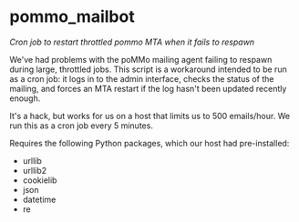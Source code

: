pommo_mailbot
=============

_Cron job to restart throttled pommo MTA when it fails to respawn_

We've had problems with the poMMo mailing agent failing to respawn during large, throttled jobs.  This script is a workaround intended to be run as a cron job: it logs in to the admin interface, checks the status of the mailing, and forces an MTA restart if the log hasn't been updated recently enough.

It's a hack, but works for us on a host that limits us to 500 emails/hour. We run this as a cron job every 5 minutes.

Requires the following Python packages, which our host had pre-installed:

* urllib
* urllib2
* cookielib
* json
* datetime
* re
